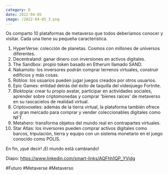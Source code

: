 ```yaml
--- 
category: D 
date: 2022-04-05 
image: /2022-04-05_3.png 
--- 
```


Os comparto 10 plataformas de metaverso que todos deberíamos conocer y visitar. Cada una tiene su pequeña característica.

1) HyperVerse: colección de planetas. Cosmos con millones de universos diferentes.
2) Decentraland: ganar dinero con inversiones en activos digitales.
3) The Sandbox: propio token basado en Etherum llamado SAND.
4) Nakamoto: los inversores podrán comprar terrenos virtuales, construir edificios y más cosas.
5) Roblox: los usuarios pueden jugar juegos creados por otros usuarios.
6) Epic Games: entidad detrás del éxito de taquilla del videojuego Fortnite.
7) Bloktopia: crear tu propio avatar, participar en actividades sociales, aprender sobre criptomonedas y comprar 'bienes raíces' de metaverso en su rascacielos de realidad virtual.
8) Criptovoxeles: además de la tierra virtual, la plataforma también ofrece un gran mercado para comprar y vender coleccionables digitales como NFT.
9) Metahero: transforma objetos del mundo real en contrapartes virtuales. 
10) Star Atlas:  los inversores pueden comprar activos digitales como barcos, tripulación, tierra y equipo con un sistema monetario en el juego conocido como POLIS.

En fin, ¡qué decir! ¡El mundo está cambiando!

Diapo: https://www.linkedin.com/smart-links/AQFhh1QP_YVjdg

#Futuro #Metaverse #Metaverso